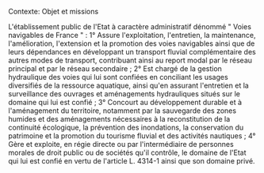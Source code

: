 Contexte: Objet et missions

L'établissement public de l'Etat à caractère administratif dénommé " Voies navigables de France " : 1° Assure l'exploitation, l'entretien, la maintenance, l'amélioration, l'extension et la promotion des voies navigables ainsi que de leurs dépendances en développant un transport fluvial complémentaire des autres modes de transport, contribuant ainsi au report modal par le réseau principal et par le réseau secondaire ; 2° Est chargé de la gestion hydraulique des voies qui lui sont confiées en conciliant les usages diversifiés de la ressource aquatique, ainsi qu'en assurant l'entretien et la surveillance des ouvrages et aménagements hydrauliques situés sur le domaine qui lui est confié ; 3° Concourt au développement durable et à l'aménagement du territoire, notamment par la sauvegarde des zones humides et des aménagements nécessaires à la reconstitution de la continuité écologique, la prévention des inondations, la conservation du patrimoine et la promotion du tourisme fluvial et des activités nautiques ; 4° Gère et exploite, en régie directe ou par l'intermédiaire de personnes morales de droit public ou de sociétés qu'il contrôle, le domaine de l'Etat qui lui est confié en vertu de l'article L. 4314-1 ainsi que son domaine privé.